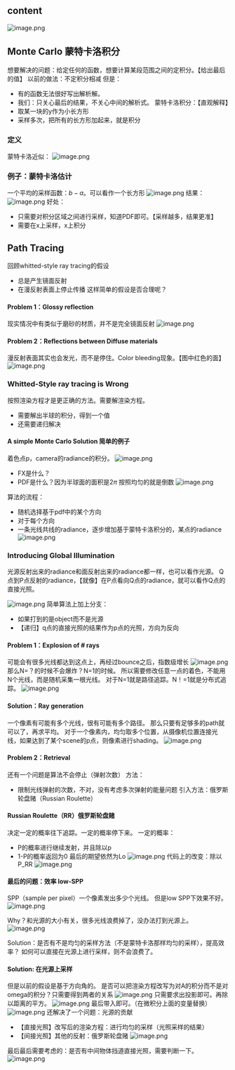## content
![image.png](https://picbed-1305808788.cos.ap-chengdu.myqcloud.com/img/20241104223747.png)

## Monte Carlo 蒙特卡洛积分
想要解决的问题：给定任何的函数，想要计算某段范围之间的定积分。【给出最后的值】
以前的做法：不定积分相减
但是：
- 有的函数无法很好写出解析解。
- 我们：只关心最后的结果，不关心中间的解析式。
蒙特卡洛积分：【直观解释】
- 取某一块的y作为小长方形
- 采样多次，把所有的长方形加起来，就是积分
### 定义
蒙特卡洛近似：
![image.png](https://picbed-1305808788.cos.ap-chengdu.myqcloud.com/img/20241113164313.png)
### 例子：蒙特卡洛估计
一个平均的采样函数：$b-a$。可以看作一个长方形
![image.png](https://picbed-1305808788.cos.ap-chengdu.myqcloud.com/img/20241113164508.png)
结果：
![image.png](https://picbed-1305808788.cos.ap-chengdu.myqcloud.com/img/20241113164531.png)
好处：
- 只需要对积分区域之间进行采样，知道PDF即可。【采样越多，结果更准】
- 需要在x上采样，x上积分

## Path Tracing
回顾whitted-style ray tracing的假设
- 总是产生镜面反射
- 在漫反射表面上停止传播
这样简单的假设是否合理呢？
#### Problem 1：Glossy reflection
现实情况中有类似于磨砂的材质，并不是完全镜面反射
![image.png](https://picbed-1305808788.cos.ap-chengdu.myqcloud.com/img/20241113165208.png)
#### Problem 2：Reflections between Diffuse materials
漫反射表面其实也会发光，而不是停住。Color bleeding现象。【图中红色的面】
![image.png](https://picbed-1305808788.cos.ap-chengdu.myqcloud.com/img/20241113165432.png)

### Whitted-Style ray tracing is Wrong
按照渲染方程才是更正确的方法。需要解渲染方程。
- 需要解出半球的积分，得到一个值
- 还需要递归解决
#### A simple Monte Carlo Solution 简单的例子
着色点p，camera的radiance的积分。
![image.png](https://picbed-1305808788.cos.ap-chengdu.myqcloud.com/img/20241113190421.png)
- FX是什么？
- PDF是什么？因为半球面的面积是$2\pi$ 按照均匀的就是倒数
![image.png](https://picbed-1305808788.cos.ap-chengdu.myqcloud.com/img/20241113190551.png)

算法的流程：
- 随机选择基于pdf中的某个方向
- 对于每个方向
- 一条光线共线的radiance，逐步增加基于蒙特卡洛积分的，某点的radiance
![image.png](https://picbed-1305808788.cos.ap-chengdu.myqcloud.com/img/20241113191014.png)

### Introducing Global Illumination
光源反射出来的radiance和面反射出来的radiance都一样，也可以看作光源。
Q点到P点反射的radiance，【就像】在P点看向Q点的radiance，就可以看作Q点的直接光照。

![image.png](https://picbed-1305808788.cos.ap-chengdu.myqcloud.com/img/20241113191314.png)
简单算法上加上分支：
- 如果打到的是object而不是光源
- 【递归】q点的直接光照的结果作为p点的光照，方向为反向
#### Problem 1：Explosion of # rays
可能会有很多光线都达到这点上，再经过bounce之后，指数级增长
![image.png](https://picbed-1305808788.cos.ap-chengdu.myqcloud.com/img/20241113191546.png)
那么N=？的时候不会爆炸？N=1的时候。
所以需要修改任意一点的着色，不能用N个光线，而是随机采集一根光线。
对于N=1就是路径追踪。N！=1就是分布式追踪。
![image.png](https://picbed-1305808788.cos.ap-chengdu.myqcloud.com/img/20241113191801.png)
#### Solution：Ray generation
一个像素有可能有多个光线，很有可能有多个路径。
那么只要有足够多的path就可以了，再求平均。
对于一个像素内，均匀取多个位置，从摄像机位置连接光线，如果达到了某个scene的p点，则像素进行shading。
![image.png](https://picbed-1305808788.cos.ap-chengdu.myqcloud.com/img/20241113192155.png)

#### Problem 2：Retrieval
还有一个问题是算法不会停止（弹射次数）
方法：
- 限制光线弹射的次数，不对，没有考虑多次弹射的能量问题
引入方法：俄罗斯轮盘赌（Russian  Roulette）
#### Russian Roulette（RR）俄罗斯轮盘赌
决定一定的概率往下追踪。一定的概率停下来。
一定的概率：
- P的概率进行继续发射，并且除以p
- 1-P的概率返回为0
最后的期望依然为Lo
![image.png](https://picbed-1305808788.cos.ap-chengdu.myqcloud.com/img/20241113194511.png)
代码上的改变：除以P_RR
![image.png](https://picbed-1305808788.cos.ap-chengdu.myqcloud.com/img/20241113194542.png)
#### 最后的问题：效率 low-SPP
SPP（sample per pixel）一个像素发出多少个光线。
但是low SPP下效果不好。
![image.png](https://picbed-1305808788.cos.ap-chengdu.myqcloud.com/img/20241113194755.png)

Why？和光源的大小有关，很多光线浪费掉了，没办法打到光源上。
![image.png](https://picbed-1305808788.cos.ap-chengdu.myqcloud.com/img/20241113194914.png)

Solution：是否有不是均匀的采样方法（不是蒙特卡洛那样均匀的采样），提高效率？
如何可以直接在光源上进行采样，则不会浪费了。
#### Solution: 在光源上采样
但是以前的假设是基于方向角的。
是否可以把渲染方程改写为对A的积分而不是对omega的积分？只需要得到两者的关系
![image.png](https://picbed-1305808788.cos.ap-chengdu.myqcloud.com/img/20241113201505.png)
只需要求出投影即可。再除以距离的平方。
![image.png](https://picbed-1305808788.cos.ap-chengdu.myqcloud.com/img/20241113201702.png)
最后带入即可。（在微积分上面的变量替换）
![image.png](https://picbed-1305808788.cos.ap-chengdu.myqcloud.com/img/20241113202042.png)
还解决了一个问题：光源的贡献
- 【直接光照】改写后的渲染方程：进行均匀的采样（光照采样的结果）
- 【间接光照】其他的反射：俄罗斯轮盘赌
![image.png](https://picbed-1305808788.cos.ap-chengdu.myqcloud.com/img/20241113202306.png)

最后最后需要考虑的：是否有中间物体挡道直接光照，需要判断一下。
![image.png](https://picbed-1305808788.cos.ap-chengdu.myqcloud.com/img/20241113202554.png)
